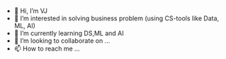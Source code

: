 - 👋 Hi, I’m VJ
- 👀 I’m interested in solving business problem (using CS-tools like Data, ML, AI)
- 🌱 I’m currently learning DS,ML and AI
- 💞️ I’m looking to collaborate on ...
- 📫 How to reach me ...

<!---
VJ-CS/VJ-CS is a ✨ special ✨ repository because its `README.md` (this file) appears on your GitHub profile.
You can click the Preview link to take a look at your changes.
--->
